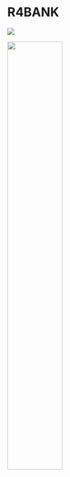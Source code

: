 # R4BANK

<div style='display: flex; align-items= center;'>
    <img src='https://img.shields.io/static/v1?label=license&message=MIT&color=green&style=flat-square'>
</div>

<div style ='display = flex; align-items = center; margin-top: 15px'>
    <img src ='https://cdn.discordapp.com/attachments/604498055969898497/1158467642554863726/Kuning_dan_Biru_Simpel_ilustrasi_Selamat_Hari_Bank_Dunia_Instagram_Story.png?ex=651c5a91&is=651b0911&hm=0838cc1272d7e4f14a14fc9ae985f673992ce6b45bb2f412441967a2b5087afe&' width = '50%'>
</div>